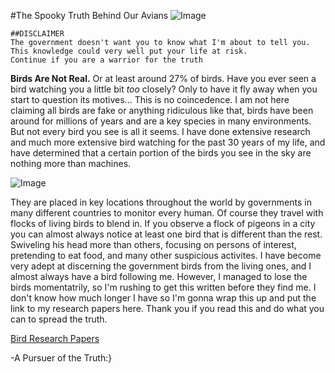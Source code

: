 #The Spooky Truth Behind Our Avians
![Image](https://lesiaschnur.files.wordpress.com/2022/02/open-mouth-potoo.jpg)

```
##DISCLAIMER
The government doesn't want you to know what I'm about to tell you. This knowledge could very well put your life at risk.
Continue if you are a warrior for the truth
```

  **Birds Are Not Real.** Or at least around 27% of birds. Have you ever seen a bird watching you a little bit *too* closely? Only to have it fly away when you start to question its motives... This is no coincedence. I am not here claiming all birds are fake or anything ridiculous like that, birds have been around for millions of years and are a key species in many environments. But not every bird you see is all it seems. I have done extensive research and much more extensive bird watching for the past 30 years of my life, and have determined that a certain portion of the birds you see in the sky are nothing more than machines. 

![Image](https://www.google.com/url?sa=i&url=https%3A%2F%2Fjimmy.eu%2F%3Fen%3D6.20.1855069.3.27.86.fake%2Bbird%2Bdrone&psig=AOvVaw0NOt06k9yVGPoD1PRgtc-R&ust=1673653297627000&source=images&cd=vfe&ved=0CA8QjRxqFwoTCKil5ZjywvwCFQAAAAAdAAAAABAE)

They are placed in key locations throughout the world by governments in many different countries to monitor every human. Of course they travel with flocks of living birds to blend in. If you observe a flock of pigeons in a city you can almost always notice at least one bird that is different than the rest. Swiveling his head more than others, focusing on persons of interest, pretending to eat food, and many other suspicious activites. I have become very adept at discerning the government birds from the living ones, and I almost always have a bird following me. However, I managed to lose the birds momentatrily, so I'm rushing to get this written before they find me. I don't know how much longer I have so I'm gonna wrap this up and put the link to my research papers here. Thank you if you read this and do what you can to spread the truth.

[Bird Research Papers](https://www.youtube.com/watch?v=dQw4w9WgXcQ&ab_channel=RickAstley)

-A Pursuer of the Truth:}

